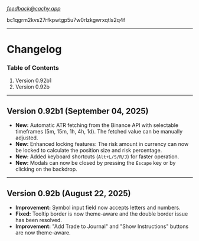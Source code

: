 *feedback@cachy.app*

bc1qgrm2kvs27rfkpwtgp5u7w0rlzkgwrxqtls2q4f

***

# Changelog

### Table of Contents
1.  Version 0.92b1
2.  Version 0.92b

---

## <a name="v0.92b1"></a>Version 0.92b1 (September 04, 2025)
- **New:** Automatic ATR fetching from the Binance API with selectable timeframes (5m, 15m, 1h, 4h, 1d). The fetched value can be manually adjusted.
- **New:** Enhanced locking features: The risk amount in currency can now be locked to calculate the position size and risk percentage.
- **New:** Added keyboard shortcuts (`Alt+L/S/R/J`) for faster operation.
- **New:** Modals can now be closed by pressing the `Escape` key or by clicking on the backdrop.

---

## <a name="v0.92b"></a>Version 0.92b (August 22, 2025)
- **Improvement:** Symbol input field now accepts letters and numbers.
- **Fixed:** Tooltip border is now theme-aware and the double border issue has been resolved.
- **Improvement:** "Add Trade to Journal" and "Show Instructions" buttons are now theme-aware.
